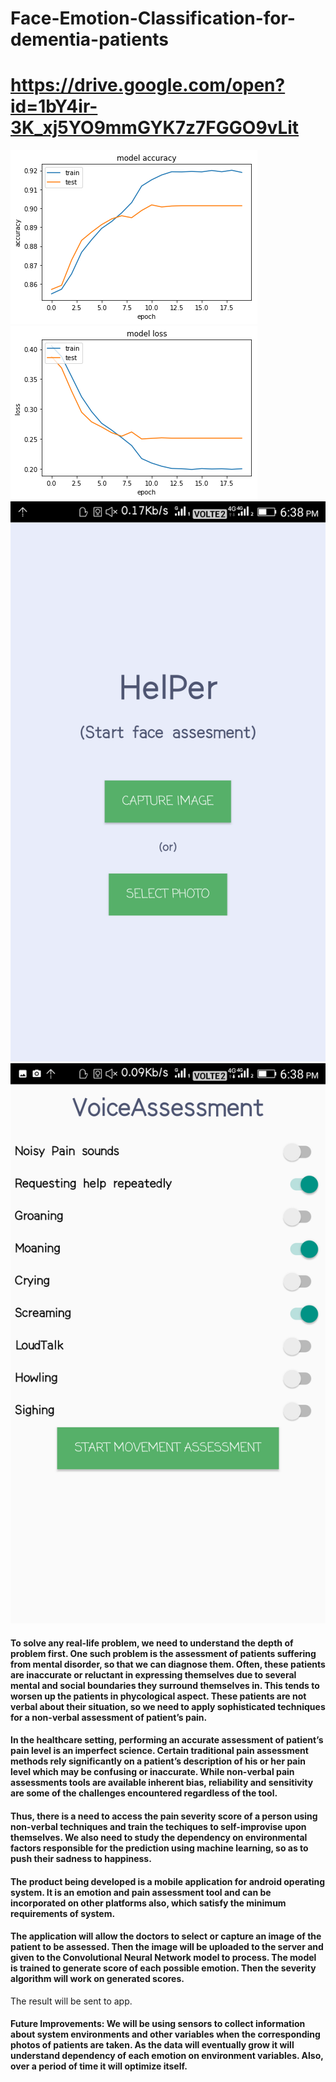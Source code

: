 # Face-Emotion-Classification-for-dementia-patients
# https://drive.google.com/open?id=1bY4ir-3K_xj5YO9mmGYK7z7FGGO9vLit

![learning curve](Train_and_Test_Accuracy.png) ![learning curve](Train_and_Test_Loss.png)
![Screenshot](screenshots/Screenshot_20180415-183825.png) ![Screenshot](screenshots/Screenshot_20180415-183845.png) 

####  To solve any real-life problem, we need to understand the depth of problem first. One such problem is the assessment of patients suffering from mental disorder, so that we can diagnose them. Often, these patients are inaccurate or reluctant in expressing themselves due to several mental and social boundaries they surround themselves in. This tends to worsen up the patients in phycological aspect. These patients are not verbal about their situation, so we need to apply sophisticated techniques for a non-verbal assessment of patient’s pain.

 #### In the healthcare setting, performing an accurate assessment of patient’s pain level is an imperfect science. Certain traditional pain assessment methods rely significantly on a patient’s description of his or her pain level which may be confusing or inaccurate. While non-verbal pain assessments tools are available inherent bias, reliability and sensitivity are some of the challenges encountered regardless of the tool.

#### Thus, there is a need to access the pain severity score of a person using non-verbal techniques and train the techiques to self-improvise upon themselves. We also need to study the dependency on environmental factors responsible for the prediction using machine learning, so as to push their sadness to happiness.

#### The product being developed is a mobile application for android operating system. It is an emotion and pain assessment tool and can be incorporated on other platforms also, which satisfy the minimum requirements of system.

#### The application will allow the doctors to select or capture an image of the patient to be assessed. Then the image will be uploaded to the server and given to the Convolutional Neural Network model to process. The model is trained to generate score of each possible emotion. Then the severity algorithm will work on generated scores.
The result will be sent to app.

#### Future Improvements: We will be using sensors to collect information about system environments and other variables when the corresponding photos of patients are taken.  As the data will eventually grow it will understand dependency of each emotion on environment variables. Also, over a period of time it will optimize itself.

  
     
  
   
    
  
  
  
  
  
   
   
  
